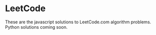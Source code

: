 # LeetCode

These are the javascript solutions to LeetCode.com algorithm problems. Python solutions coming soon.
